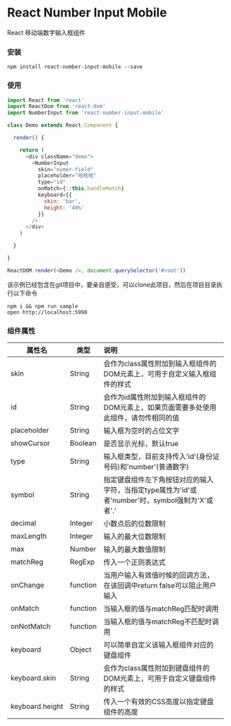 # React Number Input Mobile
React 移动端数字输入框组件


### 安装
```
npm install react-number-input-mobile --save
```

### 使用
```javascript
import React from 'react'
import ReactDom from 'react-dom'
import NumberInput from 'react-number-input-mobile'

class Demo extends React.Component {

  render() {

    return (
      <div className="demo">
        <NumberInput 
          skin="numer-field"
          placeholder="哈哈哈"
          type="id"
          onMatch={::this.handleMatch}
          keyboard={{
            skin: 'bar',
            height: '40%'
          }}
        />
      </div>
    )

  }

}

ReactDOM.render(<Demo />, document.querySelector('#root'))
```

该示例已经包含在git项目中，要亲自感受，可以clone此项目，然后在项目目录执行以下命令

```
npm i && npm run sample
open http://localhost:5998
```

### 组件属性
| 属性名                | 类型          | 说明    |
| ---------------------- | ------------- | :----- |
| skin | String | 会作为class属性附加到输入框组件的DOM元素上，可用于自定义输入框组件的样式 |
| id | String | 会作为id属性附加到输入框组件的DOM元素上，如果页面需要多处使用此组件，请勿传相同的值 |
| placeholder| String | 输入框为空时的占位文字 |
| showCursor| Boolean | 是否显示光标，默认true |
| type| String | 输入框类型，目前支持传入'id'(身份证号码)和'number'(普通数字) |
| symbol| String | 指定键盘组件左下角按钮对应的输入字符，当指定type属性为'id'或者'number'时，symbol强制为'X'或者'.' |
| decimal| Integer | 小数点后的位数限制 |
| maxLength| Integer | 输入的最大位数限制 |
| max| Number | 输入的最大数值限制 |
| matchReg| RegExp | 传入一个正则表达式 |
| onChange| function | 当用户输入有效值时候的回调方法，在该回调中return false可以阻止用户输入|
| onMatch| function | 当输入框的值与matchReg匹配时调用|
| onNotMatch| function | 当输入框的值与matchReg不匹配时调用|
| keyboard| Object | 可以简单自定义该输入框组件对应的键盘组件|
| keyboard.skin| String| 会作为class属性附加到键盘组件的DOM元素上，可用于自定义键盘组件的样式 |
| keyboard.height | String | 传入一个有效的CSS高度以指定键盘组件的高度|